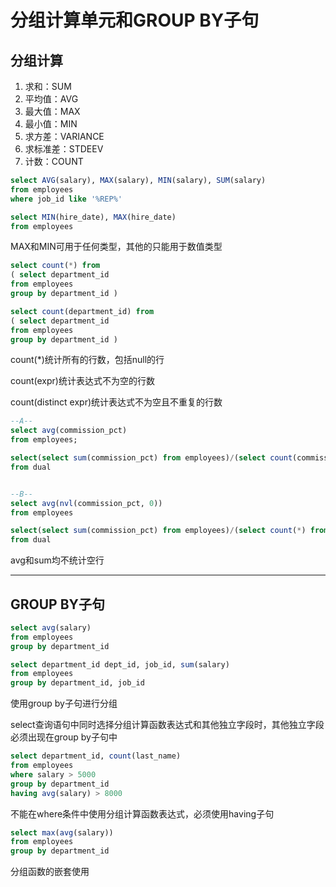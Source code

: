 # **分组计算单元和GROUP BY子句**

## **分组计算**

1. 求和：SUM
2. 平均值：AVG
3. 最大值：MAX
4. 最小值：MIN
5. 求方差：VARIANCE
6. 求标准差：STDEEV
7. 计数：COUNT

```sql
select AVG(salary), MAX(salary), MIN(salary), SUM(salary)
from employees
where job_id like '%REP%'

select MIN(hire_date), MAX(hire_date)
from employees
```

MAX和MIN可用于任何类型，其他的只能用于数值类型

```sql
select count(*) from
( select department_id
from employees
group by department_id )

select count(department_id) from
( select department_id
from employees
group by department_id )
```

count(*)统计所有的行数，包括null的行

count(expr)统计表达式不为空的行数

count(distinct expr)统计表达式不为空且不重复的行数

```sql
--A--
select avg(commission_pct)
from employees;

select(select sum(commission_pct) from employees)/(select count(commission_pct) from employees)
from dual


--B--
select avg(nvl(commission_pct, 0))
from employees

select(select sum(commission_pct) from employees)/(select count(*) from employees)
from dual
```

avg和sum均不统计空行
***

## **GROUP BY子句**

```sql
select avg(salary)
from employees
group by department_id

select department_id dept_id, job_id, sum(salary)
from employees
group by department_id, job_id
```

使用group by子句进行分组

select查询语句中同时选择分组计算函数表达式和其他独立字段时，其他独立字段必须出现在group by子句中

```sql
select department_id, count(last_name)
from employees
where salary > 5000
group by department_id
having avg(salary) > 8000
```

不能在where条件中使用分组计算函数表达式，必须使用having子句

```sql
select max(avg(salary))
from employees
group by department_id
```

分组函数的嵌套使用